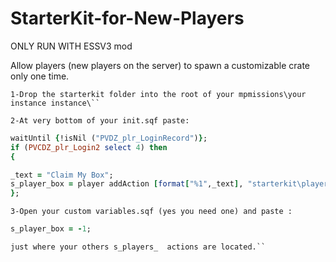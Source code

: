 # StarterKit-for-New-Players

ONLY RUN WITH ESSV3 mod


Allow players  (new players on the server) to spawn a customizable crate only one time.

```
1-Drop the starterkit folder into the root of your mpmissions\your instance instance\``
```

```
2-At very bottom of your init.sqf paste:
```

```ruby
waitUntil {!isNil ("PVDZ_plr_LoginRecord")};
if (PVCDZ_plr_Login2 select 4) then
{

_text = "Claim My Box";
s_player_box = player addAction [format["%1",_text], "starterkit\player_startkit.sqf"];
};	
```

```
3-Open your custom variables.sqf (yes you need one) and paste :
```

```ruby
s_player_box = -1;
```
```
just where your others s_players_  actions are located.``
```
